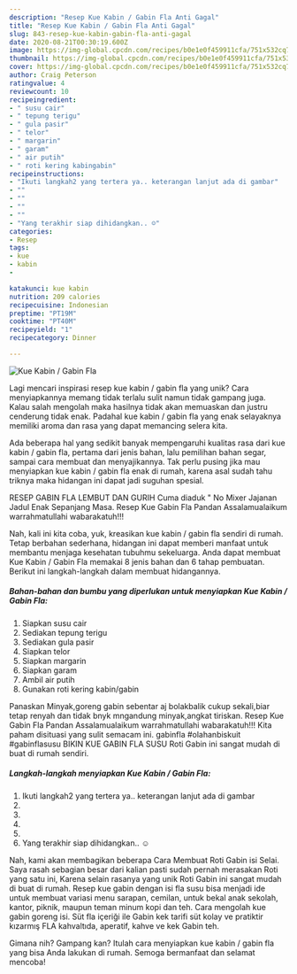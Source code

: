 ```yaml
---
description: "Resep Kue Kabin / Gabin Fla Anti Gagal"
title: "Resep Kue Kabin / Gabin Fla Anti Gagal"
slug: 843-resep-kue-kabin-gabin-fla-anti-gagal
date: 2020-08-21T00:30:19.600Z
image: https://img-global.cpcdn.com/recipes/b0e1e0f459911cfa/751x532cq70/kue-kabin-gabin-fla-foto-resep-utama.jpg
thumbnail: https://img-global.cpcdn.com/recipes/b0e1e0f459911cfa/751x532cq70/kue-kabin-gabin-fla-foto-resep-utama.jpg
cover: https://img-global.cpcdn.com/recipes/b0e1e0f459911cfa/751x532cq70/kue-kabin-gabin-fla-foto-resep-utama.jpg
author: Craig Peterson
ratingvalue: 4
reviewcount: 10
recipeingredient:
- " susu cair"
- " tepung terigu"
- " gula pasir"
- " telor"
- " margarin"
- " garam"
- " air putih"
- " roti kering kabingabin"
recipeinstructions:
- "Ikuti langkah2 yang tertera ya.. keterangan lanjut ada di gambar"
- ""
- ""
- ""
- ""
- "Yang terakhir siap dihidangkan.. ☺️"
categories:
- Resep
tags:
- kue
- kabin
- 

katakunci: kue kabin  
nutrition: 209 calories
recipecuisine: Indonesian
preptime: "PT19M"
cooktime: "PT40M"
recipeyield: "1"
recipecategory: Dinner

---
```



![Kue Kabin / Gabin Fla](https://img-global.cpcdn.com/recipes/b0e1e0f459911cfa/751x532cq70/kue-kabin-gabin-fla-foto-resep-utama.jpg)

Lagi mencari inspirasi resep kue kabin / gabin fla yang unik? Cara menyiapkannya memang tidak terlalu sulit namun tidak gampang juga. Kalau salah mengolah maka hasilnya tidak akan memuaskan dan justru cenderung tidak enak. Padahal kue kabin / gabin fla yang enak selayaknya memiliki aroma dan rasa yang dapat memancing selera kita.

Ada beberapa hal yang sedikit banyak mempengaruhi kualitas rasa dari kue kabin / gabin fla, pertama dari jenis bahan, lalu pemilihan bahan segar, sampai cara membuat dan menyajikannya. Tak perlu pusing jika mau menyiapkan kue kabin / gabin fla enak di rumah, karena asal sudah tahu triknya maka hidangan ini dapat jadi suguhan spesial.

RESEP GABIN FLA LEMBUT DAN GURIH Cuma diaduk &#34; No Mixer Jajanan Jadul Enak Sepanjang Masa. Resep Kue Gabin Fla Pandan Assalamualaikum warrahmatullahi wabarakatuh!!!


Nah, kali ini kita coba, yuk, kreasikan kue kabin / gabin fla sendiri di rumah. Tetap berbahan sederhana, hidangan ini dapat memberi manfaat untuk membantu menjaga kesehatan tubuhmu sekeluarga. Anda dapat membuat Kue Kabin / Gabin Fla memakai 8 jenis bahan dan 6 tahap pembuatan. Berikut ini langkah-langkah dalam membuat hidangannya.

<!--inarticleads1-->

##### Bahan-bahan dan bumbu yang diperlukan untuk menyiapkan Kue Kabin / Gabin Fla:

1. Siapkan  susu cair
1. Sediakan  tepung terigu
1. Sediakan  gula pasir
1. Siapkan  telor
1. Siapkan  margarin
1. Siapkan  garam
1. Ambil  air putih
1. Gunakan  roti kering kabin/gabin


Panaskan Minyak,goreng gabin sebentar aj bolakbalik cukup sekali,biar tetap renyah dan tidak bnyk mngandung minyak,angkat tiriskan. Resep Kue Gabin Fla Pandan Assalamualaikum warrahmatullahi wabarakatuh!!! Kita paham disituasi yang sulit semacam ini. gabinfla #olahanbiskuit #gabinflasusu BIKIN KUE GABIN FLA SUSU Roti Gabin ini sangat mudah di buat di rumah sendiri. 

<!--inarticleads2-->

##### Langkah-langkah menyiapkan Kue Kabin / Gabin Fla:

1. Ikuti langkah2 yang tertera ya.. keterangan lanjut ada di gambar
1. 
1. 
1. 
1. 
1. Yang terakhir siap dihidangkan.. ☺️


Nah, kami akan membagikan beberapa Cara Membuat Roti Gabin isi Selai. Saya rasah sebagian besar dari kalian pasti sudah pernah merasakan Roti yang satu ini, Karena selain rasanya yang unik Roti Gabin ini sangat mudah di buat di rumah. Resep kue gabin dengan isi fla susu bisa menjadi ide untuk membuat variasi menu sarapan, cemilan, untuk bekal anak sekolah, kantor, piknik, maupun teman minum kopi dan teh. Cara mengolah kue gabin goreng isi. Süt fla içeriği ile Gabin kek tarifi süt kolay ve pratiktir kızarmış FLA kahvaltıda, aperatif, kahve ve kek Gabin teh. 

Gimana nih? Gampang kan? Itulah cara menyiapkan kue kabin / gabin fla yang bisa Anda lakukan di rumah. Semoga bermanfaat dan selamat mencoba!
